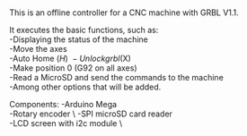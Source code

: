 # 
This is an offline controller for a CNC machine with GRBL V1.1.

It executes the basic functions, such as:\
-Displaying the status of the machine \
-Move the axes \
-Auto Home ($H) \
-Unlock grbl ($X) \
-Make position 0 (G92 on all axes) \
-Read a MicroSD and send the commands to the machine \
-Among other options that will be added.

Components: 
-Arduino Mega \
-Rotary encoder \ 
-SPI microSD card reader \
-LCD screen with i2c module \
